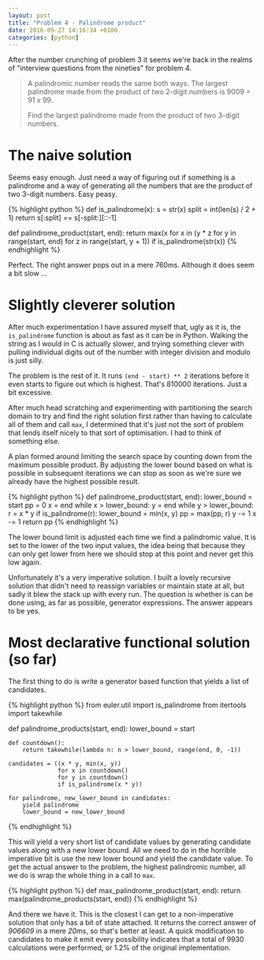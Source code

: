 ```yaml
---
layout: post
title: "Problem 4 - Palindrome product"
date: 2016-05-27 14:16:34 +0100 
categories: [python]
---
```


After the number crunching of problem 3 it seems we're back in the realms of "interview questions from the nineties"
for problem 4.

> A palindromic number reads the same both ways. The largest palindrome made from the product of two 2-digit
> numbers is 9009 = 91 x 99.
> 
> Find the largest palindrome made from the product of two 3-digit numbers.

# The naive solution

Seems easy enough. Just need a way of figuring out if something is a palindrome and a way of generating all the numbers
that are the product of two 3-digit numbers. Easy peasy.
 
{% highlight python %}
def is_palindrome(x):
    s = str(x)
    split = int(len(s) / 2 + 1)
    return s[:split] == s[-split:][::-1]

def palindrome_product(start, end):
    return max(x
               for x in (y * z
                         for y in range(start, end)
                         for z in range(start, y + 1))
               if is_palindrome(str(x))
{% endhighlight %}

Perfect. The right answer pops out in a mere 760ms. Although it does seem a bit slow ...

# Slightly cleverer solution

After much experimentation I have assured myself that, ugly as it is, the `is_palindrome` function is about as fast
as it can be in Python. Walking the string as I would in C is actually slower, and trying something clever with
pulling individual digits out of the number with integer division and modulo is just silly.
 
The problem is the rest of it. It runs `(end - start) ** 2` iterations before it even starts to figure out which is
highest. That's 810000 iterations. Just a bit excessive.

After much head scratching and experimenting with partitioning the search domain to try and find the right solution
first rather than having to calculate all of them and call `max`, I determined that it's just not the sort of problem
that lends itself nicely to that sort of optimisation. I had to think of something else.

A plan formed around limiting the search space by counting down from the maximum possible product. By adjusting the
lower bound based on what is possible in subsequent iterations we can stop as soon as we're sure we already have the
highest possible result.

{% highlight python %}
def palindrome_product(start, end):
    lower_bound = start
    pp = 0
    x = end
    while x > lower_bound:
        y = end
        while y > lower_bound:
            r = x * y
            if is_palindrome(r):
                lower_bound = min(x, y)
                pp = max(pp, r)
            y -= 1
        x -= 1
    return pp
{% endhighlight %}

The lower bound limit is adjusted each time we find a palindromic value. It is set to the lower of the two input values,
the idea being that because they can only get lower from here we should stop at this point and never get this low again.

Unfortunately it's a very imperative solution. I built a lovely recursive solution that didn't need to reassign
variables or maintain state at all, but sadly it blew the stack up with every run. The question is whether is can
be done using, as far as possible, generator expressions. The answer appears to be yes.

# Most declarative functional solution (so far)

The first thing to do is write a generator based function that yields a list of candidates.

{% highlight python %}
from euler.util import is_palindrome
from itertools import takewhile


def palindrome_products(start, end):
    lower_bound = start

    def countdown():
        return takewhile(lambda n: n > lower_bound, range(end, 0, -1))

    candidates = ((x * y, min(x, y))
                  for x in countdown()
                  for y in countdown()
                  if is_palindrome(x * y))

    for palindrome, new_lower_bound in candidates:
        yield palindrome
        lower_bound = new_lower_bound
{% endhighlight %}

This will yield a very short list of candidate values by generating candidate values along with a new lower bound.
All we need to do in the horrible imperative bit is use the new lower bound and yield the candidate value. To get the
actual answer to the problem, the highest palindromic number, all we do is wrap the whole thing in a call to `max`.

{% highlight python %}
def max_palindrome_product(start, end):
    return max(palindrome_products(start, end))
{% endhighlight %}

And there we have it. This is the closest I can get to a non-imperative solution that only has a bit of state attached.
It returns the correct answer of *906609* in a mere *20ms*, so that's better at least. A quick modification to
candidates to make it emit every possibility indicates that a total of 9930 calculations were performed, or 1.2% of
the original implementation.
